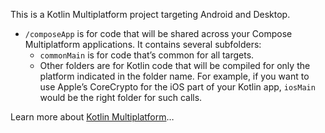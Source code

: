 This is a Kotlin Multiplatform project targeting Android and Desktop.

* `/composeApp` is for code that will be shared across your Compose Multiplatform applications.
  It contains several subfolders:
  - `commonMain` is for code that’s common for all targets.
  - Other folders are for Kotlin code that will be compiled for only the platform indicated in the folder name.
    For example, if you want to use Apple’s CoreCrypto for the iOS part of your Kotlin app,
    `iosMain` would be the right folder for such calls.

Learn more about [Kotlin Multiplatform](https://www.jetbrains.com/help/kotlin-multiplatform-dev/get-started.html)…
